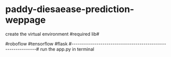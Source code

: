 # paddy-diesaease-prediction-weppage
create the virtual environment 
#required lib#

#roboflow
#tensorflow
#flask
#-------------------------------------------------------------#
run the app.py in terminal
